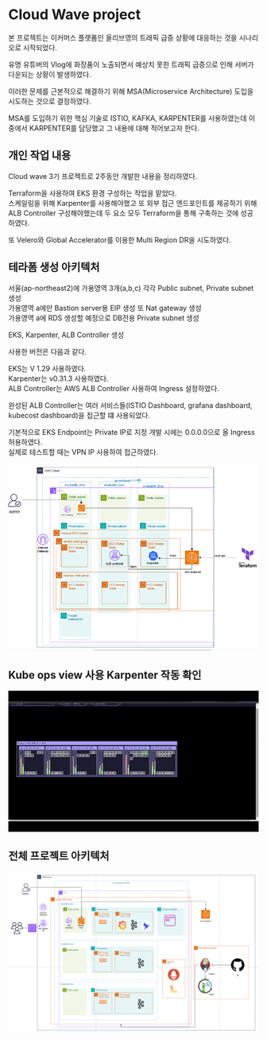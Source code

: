 # Cloud Wave project 

본 프로젝트는 이커머스 플랫폼인 올리브영의 트래픽 급증 상황에 대응하는 것을 시나리오로 시작되었다.  

유명 유튜버의 Vlog에 화장품이 노출되면서 예상치 못한 트래픽 급증으로 인해 서버가 다운되는 상황이 발생하였다.  

이러한 문제를 근본적으로 해결하기 위해 MSA(Microservice Architecture) 도입을 시도하는 것으로 결정하였다.  

MSA를 도입하기 위한 핵심 기술로 ISTIO, KAFKA, KARPENTER를 사용하였는데 이 중에서 KARPENTER를 담당했고 그 내용에 대해 적어보고자 한다.  


## 개인 작업 내용 

Cloud wave 3기 프로젝트로 2주동안 개발한 내용을 정리하였다.  

Terraform을 사용하여 EKS 환경 구성하는 작업을 맡았다.  
스케일링을 위해 Karpenter를 사용해야했고 또 외부 접근 엔드포인트를 제공하기 위해 ALB Controller 구성해야했는데 
두 요소 모두 Terraform을 통해 구축하는 것에 성공하였다.  

또 Velero와 Global Accelerator를 이용한 Multi Region DR을 시도하였다.  

## 테라폼 생성 아키텍처  

서울(ap-northeast2)에 가용영역 3개(a,b,c) 각각 Public subnet, Private subnet 생성   
가용영역 a에만 Bastion server용 EIP 생성 또 Nat gateway 생성  
가용영역 a에 RDS 생성할 예정으로 DB전용 Private subnet 생성

EKS, Karpenter, ALB Controller 생성  

사용한 버전은 다음과 같다.  

EKS는 V 1.29 사용하였다.  
Karpenter는 v0.31.3 사용하였다.  
ALB Controller는 AWS ALB Controller 사용하여 Ingress 설정하였다.  

완성된 ALB Controller는 여러 서비스들(ISTIO Dashboard, grafana dashboard, kubecost dashboard)을 접근할 떄 사용되었다.  

기본적으로 EKS Endpoint는 Private IP로 지정 개발 시에는 0.0.0.0으로 올 Ingress 허용하였다.  
실제로 테스트할 때는 VPN IP 사용하여 접근하였다.  

![](./terraform.png)  

## Kube ops view 사용 Karpenter 작동 확인

![](./kubeopsview.gif)


## 전체 프로젝트 아키텍처

![](./archi.png)


